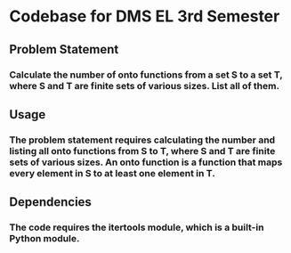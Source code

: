 # Codebase for DMS EL 3rd Semester

## Problem Statement

### Calculate the number of onto functions from a set S to a set T, where S and T are finite sets of various sizes. List all of them.

## Usage

### The problem statement requires calculating the number and listing all onto functions from S to T, where S and T are finite sets of various sizes. An onto function is a function that maps every element in S to at least one element in T.

## Dependencies

### The code requires the itertools module, which is a built-in Python module.
